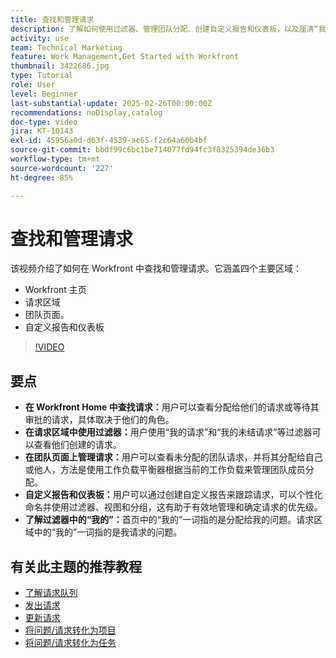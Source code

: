 ```yaml
---
title: 查找和管理请求
description: 了解如何使用过滤器、管理团队分配、创建自定义报告和仪表板，以及厘清“我的”在不同上下文中的含义，以实现有效的请求管理。
activity: use
team: Technical Marketing
feature: Work Management,Get Started with Workfront
thumbnail: 3422686.jpg
type: Tutorial
role: User
level: Beginner
last-substantial-update: 2025-02-26T00:00:00Z
recommendations: noDisplay,catalog
doc-type: video
jira: KT-10143
exl-id: 45956a0d-d63f-4539-ac65-f2c64a60b4bf
source-git-commit: bbdf99c6bc1be714077fd94fc3f8325394de36b3
workflow-type: tm+mt
source-wordcount: '227'
ht-degree: 85%

---
```


# 查找和管理请求

该视频介绍了如何在 Workfront 中查找和管理请求。它涵盖四个主要区域：

* Workfront 主页
* 请求区域
* 团队页面&#x200B;。
* 自定义报告和仪表板


>[!VIDEO](https://video.tv.adobe.com/v/3441664/?quality=12&learn=on&enablevpops=1&captions=chi_hans)

## 要点

* **在 Workfront Home 中查找请求：**&#x200B;用户可以查看分配给他们的请求或等待其审批的请求，具体取决于他们的角色。
* **在请求区域中使用过滤器：**&#x200B;用户使用“我的请求”和“我的未结请求”等过滤器可以查看他们创建的请求。&#x200B;
* **在团队页面上管理请求：**&#x200B;用户可以查看未分配的团队请求，并将其分配给自己或他人，方法是使用工作负载平衡器根据当前的工作负载来管理团队成员分配。
* **自定义报告和仪表板：**&#x200B;用户可以通过创建自定义报告来跟踪请求，可以个性化命名并使用过滤器、视图和分组，这有助于有效地管理和确定请求的优先级。
* **了解过滤器中的“我的”：**&#x200B;首页中的“我的”一词指的是分配给我的问题。请求区域中的“我的”一词指的是我请求的问题。


## 有关此主题的推荐教程

* [了解请求队列](/help/manage-work/request-queues/understand-request-queues.md)
* [发出请求](/help/manage-work/issues-requests/make-a-request.md)
* [更新请求](/help/manage-work/issues-requests/update-a-request.md)
* [将问题/请求转化为项目](/help/manage-work/issues-requests/create-a-project-from-a-request.md)
* [将问题/请求转化为任务](/help/manage-work/issues-requests/convert-issues-to-other-work-items.md)

